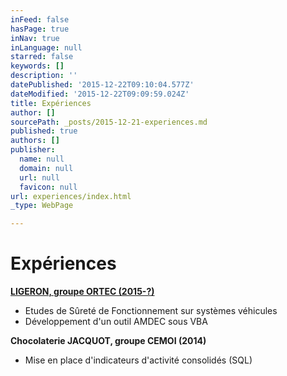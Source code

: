 ```yaml
---
inFeed: false
hasPage: true
inNav: true
inLanguage: null
starred: false
keywords: []
description: ''
datePublished: '2015-12-22T09:10:04.577Z'
dateModified: '2015-12-22T09:09:59.024Z'
title: Expériences
author: []
sourcePath: _posts/2015-12-21-experiences.md
published: true
authors: []
publisher:
  name: null
  domain: null
  url: null
  favicon: null
url: experiences/index.html
_type: WebPage

---
```

# Expériences

[**LIGERON, groupe ORTEC (2015-?)**][0]

* Etudes de Sûreté de Fonctionnement sur systèmes véhicules
* Développement d'un outil AMDEC sous VBA

**Chocolaterie JACQUOT, groupe CEMOI (2014)**

- Mise en place d'indicateurs d'activité consolidés (SQL)

[0]: http://www.ligeron.com/
